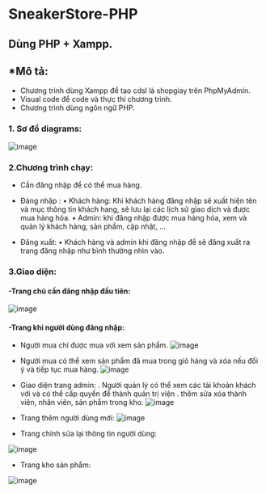 # SneakerStore-PHP
## Dùng PHP + Xampp.

## *Mô tả: 
- Chương trình dùng Xampp để tạo cdsl là shopgiay trên PhpMyAdmin.
- Visual code để code và thực thi chương trình.
- Chương trình dùng ngôn ngữ PHP.
### 1.	Sơ đồ diagrams:
  ![image](https://user-images.githubusercontent.com/101527833/170231457-d03e0cd0-a4a0-41c6-98c9-d7601deb2f8c.png)


### 2.Chương trình chạy:

-	Cần đăng nhập để có thể mua hàng.

-	Đáng nhập :
•	Khách hàng: Khi khách hàng đăng nhập sẽ xuất hiện tên và mục thông tin khách hang, sẽ lưu lại các lịch sử giao dịch và được mua hàng hóa.
•	Admin: khi đăng nhập được mua hàng hóa, xem và quản lý khách hàng, sản phẩm, cập nhật, …
-	Đăng xuất: 
•	Khách hàng và admin khi đăng nhập đề sẽ đăng xuất ra trang đăng nhập như bình thường nhìn vào.
### 3.Giao diện:
  #### -Trang chủ cần đăng nhập đầu tiên:
  ![image](https://user-images.githubusercontent.com/101527833/170232785-358ac764-c447-4d88-b457-a0f473e91dab.png)
  
  #### -Trang khi người dùng đăng nhập:
   + Người mua chỉ được mua với xem sản phẩm.
   ![image](https://user-images.githubusercontent.com/101527833/170233177-c40bc0fa-029e-44fb-9e92-4081080f692b.png)
   
   + Người mua có thể xem sản phẩm đã mua trong giỏ hàng và xóa nếu đổi ý và tiếp tục mua hàng.
![image](https://user-images.githubusercontent.com/101527833/170233805-5370c376-7b48-46ab-a8a3-0291a5cbd4ac.png)

   + Giao diện trang admin:
    . Người quản lý có thể xem các tài khoản khách với và có thể cấp quyền để thành quản trị viện
    . thêm sửa xóa thành viên, nhân viên, sản phẩm trong kho.
   ![image](https://user-images.githubusercontent.com/101527833/170234821-e1fc3b21-7622-4c29-ba78-13d45a524ee0.png)
   
   + Trang thêm người dùng mới:
   ![image](https://user-images.githubusercontent.com/101527833/170235119-96a237c6-95df-4f06-ba35-e10620d04e44.png)
   
   + Trang chỉnh sửa lại thông tin người dùng:
   
   ![image](https://user-images.githubusercontent.com/101527833/170235440-77d85f59-2304-4567-897a-0f0b4afc9b30.png)

   + Trang kho sản phẩm:
   
   ![image](https://user-images.githubusercontent.com/101527833/170235602-473d1a71-fd28-40e9-a02e-e71aa199f1bb.png)



